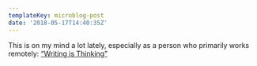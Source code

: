 ```yaml
---
templateKey: microblog-post
date: '2018-05-17T14:40:35Z'
---
```


This is on my mind a lot lately, especially as a person who primarily works remotely: [“Writing is Thinking”](https://medium.learningbyshipping.com/writing-is-thinking-an-annotated-twitter-thread-2a75fe07fade)

